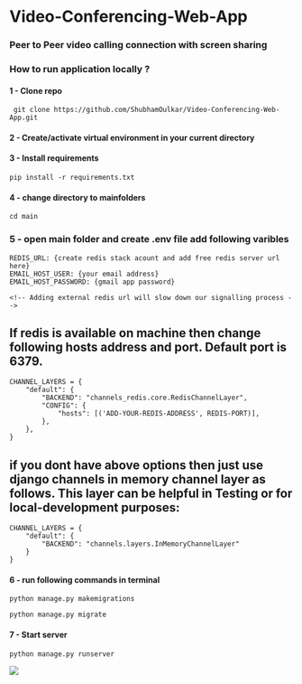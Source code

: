 # Video-Conferencing-Web-App

### Peer to Peer video calling connection with screen sharing 

### How to run application locally ?
#### 1 - Clone repo
```
 git clone https://github.com/ShubhamOulkar/Video-Conferencing-Web-App.git
```
#### 2 - Create/activate virtual environment in your current directory

#### 3 - Install requirements
```
pip install -r requirements.txt
```
#### 4 - change directory to mainfolders
```
cd main
```
### 5 - open main folder and create .env file add following varibles
```
REDIS_URL: {create redis stack acount and add free redis server url here}
EMAIL_HOST_USER: {your email address}
EMAIL_HOST_PASSWORD: {gmail app password}

<!-- Adding external redis url will slow down our signalling process -->
```

## If redis is available on machine then change following hosts address  and port. Default port is 6379.
```
CHANNEL_LAYERS = {
    "default": {
        "BACKEND": "channels_redis.core.RedisChannelLayer",
        "CONFIG": {
            "hosts": [('ADD-YOUR-REDIS-ADDRESS', REDIS-PORT)], 
        },
    },
}
```

## if you dont have above options then just use django channels in memory channel layer as follows.  This layer can be helpful in Testing or for local-development purposes:

```
CHANNEL_LAYERS = {
    "default": {
        "BACKEND": "channels.layers.InMemoryChannelLayer"
    }
}
```

#### 6 - run following commands in terminal
```
python manage.py makemigrations
```
```
python manage.py migrate
```

#### 7 - Start server
```
python manage.py runserver
```


![](/videoconferencing/static/videoconferencing/project%20demo%20video/p2p_webrtc.gif)


